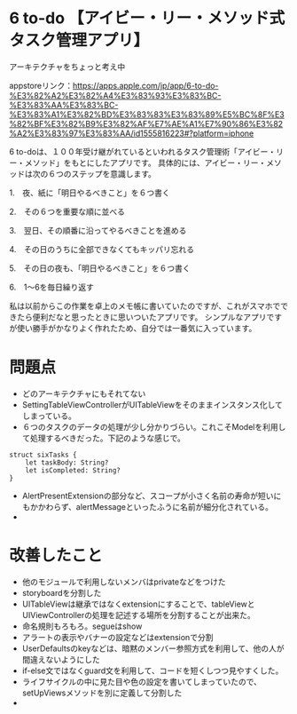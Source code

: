 # 6 to-do 【アイビー・リー・メソッド式タスク管理アプリ‪】‬

アーキテクチャをちょっと考え中

appstoreリンク：https://apps.apple.com/jp/app/6-to-do-%E3%82%A2%E3%82%A4%E3%83%93%E3%83%BC-%E3%83%AA%E3%83%BC-%E3%83%A1%E3%82%BD%E3%83%83%E3%83%89%E5%BC%8F%E3%82%BF%E3%82%B9%E3%82%AF%E7%AE%A1%E7%90%86%E3%82%A2%E3%83%97%E3%83%AA/id1555816223#?platform=iphone




6 to-doは、１００年受け継がれているといわれるタスク管理術「アイビー・リー・メソッド」をもとにしたアプリです。
具体的には、アイビー・リー・メソッドは次の６つのステップを意識します。


1.　夜、紙に「明日やるべきこと」を６つ書く

2.　その６つを重要な順に並べる

3.　翌日、その順番に沿ってやるべきことを進める

4.　その日のうちに全部できなくてもキッパリ忘れる

5.　その日の夜も、「明日やるべきこと」を６つ書く

6.　1〜6を毎日繰り返す


私は以前からこの作業を卓上のメモ帳に書いていたのですが、これがスマホでできたら便利だなと思ったときに思いついたアプリです。
シンプルなアプリですが使い勝手がかなりよく作れたため、自分では一番気に入っています。

# 問題点
- どのアーキテクチャにもそれてない
- SettingTableViewControllerがUITableViewをそのままインスタンス化してしまっている。
- ６つのタスクのデータの処理が少し分かりづらい。これこそModelを利用して処理するべきだった。下記のような感じで。
~~~
struct sixTasks {
    let taskBody: String?
    let isCompleted: String?
}
~~~
- AlertPresentExtensionの部分など、スコープが小さく名前の寿命が短いにもかかわらず、alertMessageといったふうに名前が細分化されている。
- 

# 改善したこと
- 他のモジュールで利用しないメンバはprivateなどをつけた
- storyboardを分割した
- UITableViewは継承ではなくextensionにすることで、tableViewとUIViewControllerの処理を記述する場所を分割することが出来た。
- 命名規則もろもろ。segueはshow
- アラートの表示やバナーの設定などはextensionで分割
- UserDefaultsのkeyなどは、暗黙のメンバー参照方式を利用して、他の人が間違えないようにした
- if-else文ではなくguard文を利用して、コードを短くしつつ見やすくした。
- ライフサイクルの中に見た目や色の設定を書いてしまっていたので、setUpViewsメソッドを別に定義して分割した
- 


